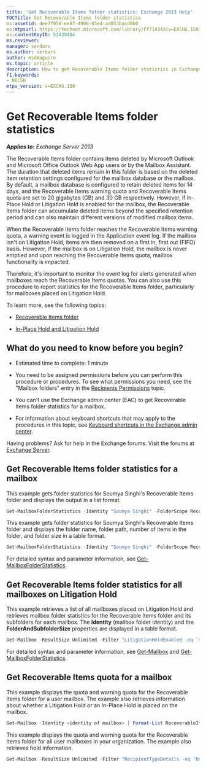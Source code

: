 ```yaml
---
title: 'Get Recoverable Items folder statistics: Exchange 2013 Help'
TOCTitle: Get Recoverable Items folder statistics
ms:assetid: dee77958-ee87-4908-85e4-ad053bacd8b0
ms:mtpsurl: https://technet.microsoft.com/library/Ff714343(v=EXCHG.150)
ms:contentKeyID: 51439484
ms.reviewer: 
manager: serdars
ms.author: serdars
author: msdmaguire
ms.topic: article
description: How to get Recoverable Items folder statistics in Exchange Server
f1.keywords:
- NOCSH
mtps_version: v=EXCHG.150
---
```


# Get Recoverable Items folder statistics

_**Applies to:** Exchange Server 2013_

The Recoverable Items folder contains items deleted by Microsoft Outlook and Microsoft Office Outlook Web App users or by the Mailbox Assistant. The duration that deleted items remain in this folder is based on the deleted item retention settings configured for the mailbox database or the mailbox. By default, a mailbox database is configured to retain deleted items for 14 days, and the Recoverable Items warning quota and Recoverable Items quota are set to 20 gigabytes (GB) and 30 GB respectively. However, if In-Place Hold or Litigation Hold is enabled for the mailbox, the Recoverable Items folder can accumulate deleted items beyond the specified retention period and can also maintain different versions of modified mailbox items.

When the Recoverable Items folder reaches the Recoverable Items warning quota, a warning event is logged in the Application event log. If the mailbox isn't on Litigation Hold, items are then removed on a first in, first out (FIFO) basis. However, if the mailbox is on Litigation Hold, the mailbox is never emptied and upon reaching the Recoverable Items quota, mailbox functionality is impacted.

Therefore, it's important to monitor the event log for alerts generated when mailboxes reach the Recoverable Items quotas. You can also use this procedure to report statistics for the Recoverable Items folder, particularly for mailboxes placed on Litigation Hold.

To learn more, see the following topics:

- [Recoverable Items folder](recoverable-items-folder-exchange-2013-help.md)

- [In-Place Hold and Litigation Hold](../ExchangeOnline/security-and-compliance/in-place-and-litigation-holds.md)

## What do you need to know before you begin?

- Estimated time to complete: 1 minute

- You need to be assigned permissions before you can perform this procedure or procedures. To see what permissions you need, see the "Mailbox folders" entry in the [Recipients Permissions](recipients-permissions-exchange-2013-help.md) topic.

- You can't use the Exchange admin center (EAC) to get Recoverable Items folder statistics for a mailbox.

- For information about keyboard shortcuts that may apply to the procedures in this topic, see [Keyboard shortcuts in the Exchange admin center](keyboard-shortcuts-in-the-exchange-admin-center-2013-help.md).

Having problems? Ask for help in the Exchange forums. Visit the forums at [Exchange Server](https://social.technet.microsoft.com/forums/office/home?category=exchangeserver).

## Get Recoverable Items folder statistics for a mailbox

This example gets folder statistics for Soumya Singhi's Recoverable Items folder and displays the output in a list format.

```powershell
Get-MailboxFolderStatistics -Identity "Soumya Singhi" -FolderScope RecoverableItems | Format-List
```

This example gets folder statistics for Soumya Singhi's Recoverable Items folder and displays the folder name, folder path, number of items in the folder, and folder size in a table format.

```powershell
Get-MailboxFolderStatistics -Identity "Soumya Singhi" -FolderScope RecoverableItems | Format-Table Name,FolderPath,ItemsInFolder,FolderAndSubfolderSize
```

For detailed syntax and parameter information, see [Get-MailboxFolderStatistics](/powershell/module/exchange/Get-MailboxFolderStatistics).

## Get Recoverable Items folder statistics for all mailboxes on Litigation Hold

This example retrieves a list of all mailboxes placed on Litigation Hold and retrieves mailbox folder statistics for the Recoverable Items folder and its subfolders for each mailbox. The **Identity** (mailbox folder identity) and the **FolderAndSubfolderSize** properties are displayed in a table format.

```powershell
Get-Mailbox -ResultSize Unlimited -Filter "LitigationHoldEnabled -eq `$true" | Get-MailboxFolderStatistics -FolderScope RecoverableItems | Format-Table Identity,FolderAndSubfolderSize
```

For detailed syntax and parameter information, see [Get-Mailbox](/powershell/module/exchange/Get-Mailbox) and [Get-MailboxFolderStatistics](/powershell/module/exchange/Get-MailboxFolderStatistics).

## Get Recoverable Items quota for a mailbox

This example displays the quota and warning quota for the Recoverable Items folder for a user mailbox. The example also retrieves information about whether a Litigation Hold or an In-Place Hold is placed on the mailbox.

```powershell
Get-Mailbox -Identity <identity of mailbox> | Format-List RecoverableItems*,LitigationHoldEnabled,InPlaceHolds
```

This example displays the quota and warning quota for the Recoverable Items folder for all user mailboxes in your organization. The example also retrieves hold information.

```powershell
Get-Mailbox -ResultSize Unlimited -Filter "RecipientTypeDetails -eq 'UserMailbox'" | Format-List Name,RecoverableItems*,LitigationHoldEnabled,InPlaceHolds
```